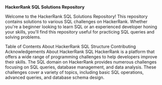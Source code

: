 **HackerRank SQL Solutions Repository**

Welcome to the HackerRank SQL Solutions Repository! 
This repository contains solutions to various SQL challenges on HackerRank. 
Whether you're a beginner looking to learn SQL or an experienced developer honing your skills, you'll find this repository useful for practicing SQL queries and solving problems.

Table of Contents
About HackerRank SQL
Structure
Contributing
Acknowledgements
About HackerRank SQL
HackerRank is a platform that offers a wide range of programming challenges to help developers improve their skills. The SQL domain on HackerRank provides numerous challenges focusing on SQL queries, database management, and data analysis. These challenges cover a variety of topics, including basic SQL operations, advanced queries, and database schema design.
